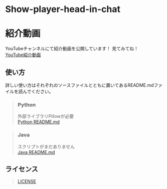 # Show-player-head-in-chat   

# 紹介動画
YouTubeチャンネルにて紹介動画を公開しています！
見てみてね！   
[YouTube紹介動画](https://youtube.com/playlist?list=PLtC9IDXQwL8RQqZP94aovnWi9AnfknfYT&feature=shared)


## 使い方   
詳しい使い方はそれぞれのソースファイルとともに置いてあるREADME.mdファイルを読んでください。   
> ### Python   
> 外部ライブラリPillowが必要   
> [Python README.md](/Python/src/main/README.md)
   
> ### Java   
> スクリプトがまだありません   
> [Java README.md](/Java/src/main/README.md)

## ライセンス
> [LICENSE](/LICENSE)
